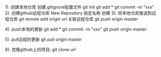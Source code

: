1). 创建本地仓库
    创建.gitignore配置文件
    git init
    git add *
    git commit -m "xxx"
2). 创建github远程仓库
    New Repository
    指定名称
    创建
3). 将本地仓库推送到远程仓库
    git remote add origin url 关联远程仓库
    git push origin master

4). push本地的更新
    git add *
    git commit -m "xxx"
    git push origin master

5). pull远程的更新
    git pull origin master

6). 克隆github上的项目:
    git clone url
